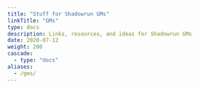 ```yaml
---
title: "Stuff for Shadowrun GMs"
linkTitle: "GMs"
type: docs
description: Links, resources, and ideas for Shadowrun GMs
date: 2020-07-12
weight: 200
cascade:
  - type: "docs"
aliases:
  - /gms/  
---
```

